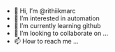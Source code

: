 - 👋 Hi, I’m @rithiikmarc
- 👀 I’m interested in automation
- 🌱 I’m currently learning github
- 💞️ I’m looking to collaborate on ...
- 📫 How to reach me ...

<!---
rithiikmarc/rithiikmarc is a ✨ special ✨ repository because its `README.md` (this file) appears on your GitHub profile.
You can click the Preview link to take a look at your changes.
--->
